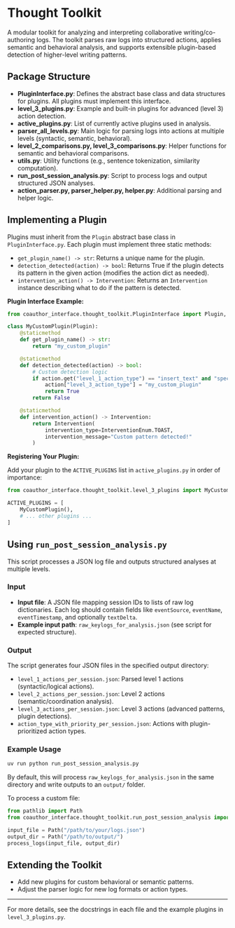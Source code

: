# Thought Toolkit

A modular toolkit for analyzing and interpreting collaborative writing/co-authoring logs. The toolkit parses raw logs into structured actions, applies semantic and behavioral analysis, and supports extensible plugin-based detection of higher-level writing patterns.

## Package Structure

- **PluginInterface.py**: Defines the abstract base class and data structures for plugins. All plugins must implement this interface.
- **level_3_plugins.py**: Example and built-in plugins for advanced (level 3) action detection.
- **active_plugins.py**: List of currently active plugins used in analysis.
- **parser_all_levels.py**: Main logic for parsing logs into actions at multiple levels (syntactic, semantic, behavioral).
- **level_2_comparisons.py, level_3_comparisons.py**: Helper functions for semantic and behavioral comparisons.
- **utils.py**: Utility functions (e.g., sentence tokenization, similarity computation).
- **run_post_session_analysis.py**: Script to process logs and output structured JSON analyses.
- **action_parser.py, parser_helper.py, helper.py**: Additional parsing and helper logic.

## Implementing a Plugin

Plugins must inherit from the `Plugin` abstract base class in `PluginInterface.py`. Each plugin must implement three static methods:

- `get_plugin_name() -> str`: Returns a unique name for the plugin.
- `detection_detected(action) -> bool`: Returns True if the plugin detects its pattern in the given action (modifies the action dict as needed).
- `intervention_action() -> Intervention`: Returns an `Intervention` instance describing what to do if the pattern is detected.

**Plugin Interface Example:**

```python
from coauthor_interface.thought_toolkit.PluginInterface import Plugin, Intervention, InterventionEnum

class MyCustomPlugin(Plugin):
    @staticmethod
    def get_plugin_name() -> str:
        return "my_custom_plugin"

    @staticmethod
    def detection_detected(action) -> bool:
        # Custom detection logic
        if action.get("level_1_action_type") == "insert_text" and "special" in action.get("action_delta", []):
            action["level_3_action_type"] = "my_custom_plugin"
            return True
        return False

    @staticmethod
    def intervention_action() -> Intervention:
        return Intervention(
            intervention_type=InterventionEnum.TOAST,
            intervention_message="Custom pattern detected!"
        )
```

**Registering Your Plugin:**

Add your plugin to the `ACTIVE_PLUGINS` list in `active_plugins.py` in order of importance:

```python
from coauthor_interface.thought_toolkit.level_3_plugins import MyCustomPlugin

ACTIVE_PLUGINS = [
    MyCustomPlugin(),
    # ... other plugins ...
]
```

## Using `run_post_session_analysis.py`

This script processes a JSON log file and outputs structured analyses at multiple levels.

### Input
- **Input file**: A JSON file mapping session IDs to lists of raw log dictionaries. Each log should contain fields like `eventSource`, `eventName`, `eventTimestamp`, and optionally `textDelta`.
- **Example input path**: `raw_keylogs_for_analysis.json` (see script for expected structure).

### Output
The script generates four JSON files in the specified output directory:

- `level_1_actions_per_session.json`: Parsed level 1 actions (syntactic/logical actions).
- `level_2_actions_per_session.json`: Level 2 actions (semantic/coordination analysis).
- `level_3_actions_per_session.json`: Level 3 actions (advanced patterns, plugin detections).
- `action_type_with_priority_per_session.json`: Actions with plugin-prioritized action types.

### Example Usage

```bash
uv run python run_post_session_analysis.py
```

By default, this will process `raw_keylogs_for_analysis.json` in the same directory and write outputs to an `output/` folder.

To process a custom file:

```python
from pathlib import Path
from coauthor_interface.thought_toolkit.run_post_session_analysis import process_logs

input_file = Path("/path/to/your/logs.json")
output_dir = Path("/path/to/output/")
process_logs(input_file, output_dir)
```

## Extending the Toolkit
- Add new plugins for custom behavioral or semantic patterns.
- Adjust the parser logic for new log formats or action types.

---

For more details, see the docstrings in each file and the example plugins in `level_3_plugins.py`. 